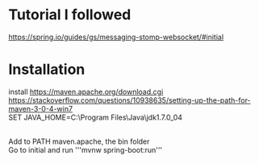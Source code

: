 # Tutorial I followed

https://spring.io/guides/gs/messaging-stomp-websocket/#initial
<br>

# Installation

install https://maven.apache.org/download.cgi
<br />
https://stackoverflow.com/questions/10938635/setting-up-the-path-for-maven-3-0-4-win7
<br />
SET JAVA_HOME=C:\Program Files\Java\jdk1.7.0_04

<br/>
Add to PATH maven.apache, the bin folder
<br/>
Go to initial and run '''mvnw spring-boot:run'''
